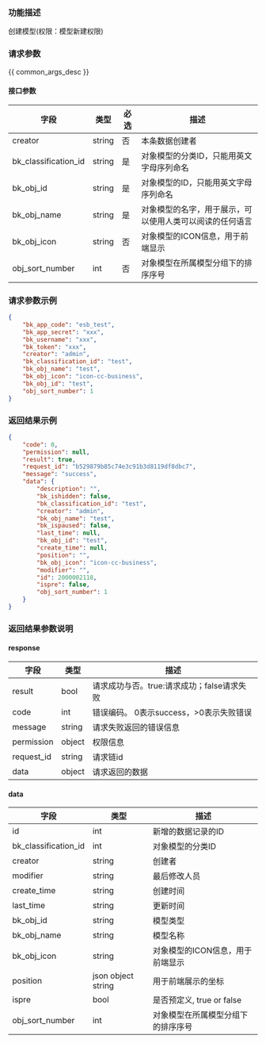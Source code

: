 ### 功能描述

创建模型(权限：模型新建权限)

### 请求参数

{{ common_args_desc }}

#### 接口参数

| 字段                   | 类型     | 必选 | 描述                           |
|----------------------|--------|----|------------------------------|
| creator              | string | 否  | 本条数据创建者                      |
| bk_classification_id | string | 是  | 对象模型的分类ID，只能用英文字母序列命名        |
| bk_obj_id            | string | 是  | 对象模型的ID，只能用英文字母序列命名          |
| bk_obj_name          | string | 是  | 对象模型的名字，用于展示，可以使用人类可以阅读的任何语言 |                                           
| bk_obj_icon          | string | 否  | 对象模型的ICON信息，用于前端显示           |
| obj_sort_number      | int    | 否  | 对象模型在所属模型分组下的排序序号            |

### 请求参数示例

```json
{
    "bk_app_code": "esb_test",
    "bk_app_secret": "xxx",
    "bk_username": "xxx",
    "bk_token": "xxx",
    "creator": "admin",
    "bk_classification_id": "test",
    "bk_obj_name": "test",
    "bk_obj_icon": "icon-cc-business",
    "bk_obj_id": "test",
    "obj_sort_number": 1
}
```

### 返回结果示例

```json
{
    "code": 0,
    "permission": null,
    "result": true,
    "request_id": "b529879b85c74e3c91b3d8119df8dbc7",
    "message": "success",
    "data": {
        "description": "",
        "bk_ishidden": false,
        "bk_classification_id": "test",
        "creator": "admin",
        "bk_obj_name": "test",
        "bk_ispaused": false,
        "last_time": null,
        "bk_obj_id": "test",
        "create_time": null,
        "position": "",
        "bk_obj_icon": "icon-cc-business",
        "modifier": "",
        "id": 2000002118,
        "ispre": false,
        "obj_sort_number": 1
    }
}

```

### 返回结果参数说明

#### response

| 字段         | 类型     | 描述                         |
|------------|--------|----------------------------|
| result     | bool   | 请求成功与否。true:请求成功；false请求失败 |
| code       | int    | 错误编码。 0表示success，>0表示失败错误  |
| message    | string | 请求失败返回的错误信息                |
| permission | object | 权限信息                       |
| request_id | string | 请求链id                      |
| data       | object | 请求返回的数据                    |

#### data

| 字段                   | 类型                 | 描述                   |
|----------------------|--------------------|----------------------|
| id                   | int                | 新增的数据记录的ID           |
| bk_classification_id | int                | 对象模型的分类ID            |
| creator              | string             | 创建者                  |
| modifier             | string             | 最后修改人员               |
| create_time          | string             | 创建时间                 |
| last_time            | string             | 更新时间                 |
| bk_obj_id            | string             | 模型类型                 |
| bk_obj_name          | string             | 模型名称                 |               
| bk_obj_icon          | string             | 对象模型的ICON信息，用于前端显示   |
| position             | json object string | 用于前端展示的坐标            |
| ispre                | bool               | 是否预定义, true or false |
| obj_sort_number      | int                | 对象模型在所属模型分组下的排序序号    |